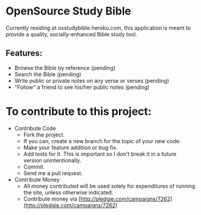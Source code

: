 # OpenSource Study Bible

Currently residing at osstudybible.heroku.com, this application is meant to provide a quality, socially-enhanced Bible study tool.

## Features:

* Browse the Bible by reference (pending)
* Search the Bible (pending)
* Write public or private notes on any verse or verses (pending)
* "Follow" a friend to see his/her public notes (pending)

# To contribute to this project:

* Contribute Code
  * Fork the project.
  * If you can, create a new branch for the topic of your new code.
  * Make your feature addition or bug fix.
  * Add tests for it. This is important so I don't break it in a future version unintentionally.
  * Commit.
  * Send me a pull request.
* Contribute Money
  * All money contributed will be used solely for expenditures of running the site, unless otherwise indicated.
  * Contribute money via [http://pledgie.com/campaigns/7262](http://pledgie.com/campaigns/7262)
